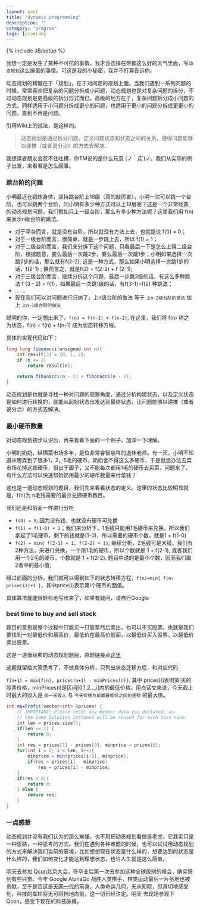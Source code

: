 ```yaml
---
layout: post
title: "dynamic programming"
description: ""
category: "program"
tags: [program]
---
```

{% include JB/setup %}

我想一定是发生了某种不可抗的事情，我才会选择在帝都这么好的天气里面，写`动态规划`这么操蛋的事情。可这是我的小秘密，我并不打算告诉你。

动态规划的精髓在于「规划」，在于对问题的规划上面。当我们遇到一系列问题的时候，常常喜欢把复杂的问题分拆成小问题，动态规划也是对复杂问题的拆分，不过动态规划是更高级的拆分形式而已。高级的地方在于，复杂问题拆分成小问题的方式，同样适用于小问题分拆成更小的问题，也适用于更小的问题分拆成更更小的问题，直到不再是问题。

引用Wiki上的说法，是这样的。
> 动态规划是通过拆分问题，定义问题状态和状态之间的关系，使得问题能够以递推（或者说分治）的方式去解决。

我想读者朋友会忍不住吐槽，你TM说的是什么玩意  (ノ｀Д´)ノ。我们从实际的例子出发，来看看是怎么回事。

<!--break-->

### 跳台阶的问题

小明最近在锻炼身体，坚持跳台阶上18层（真的敲厉害），小明一次可以跳一个台阶，也可以跳两个台阶，问小明有多少种方式可以上18层呢？这是一个非常经典的动态规划问题，我们假如只上一级台阶，那么有多少种方法呢？这里我们用 f(n) 来表示n级台阶的跳法。

* 对于平台而言，就是没有台阶，所以就没有方法上去，也就是说 f(0) = 0；
* 对于一级台阶而言，很简单，就是一步跳上去，所以 f(1) = 1；
* 对于二级台阶而言，我们来分拆下这个问题，只看最后一下是怎么上得二级台阶，根据题意，要么最后一次跳2步，要么最后一次跳1步；小明如果选择一次跳2步的话，那么就有f(2-2); 这是一种方式，那么如果小明选择一次跳1步的话，f(2-1) ; 换而言之，就是f(2) = f(2-2) + f (2-1);
* 对于三级台阶而言，继续分拆这个问题，最后一步跳2级的话，有这么多种跳法 f (3 - 2) = f(1)，如果最后一次跳1级的话，有f(3-1)=f(2) 种跳法；
* ... ...
* 现在我们可以对问题进行归纳了，上n级台阶的做法 等于 `上n-2级台阶的做法` 加上 `上n-1级台阶的做法`

聪明的你，一定想出来了，`f(n) = f(n-1) + f(n-2)`, 在这里，我们将 f(n) 称之为状态，f(n) = f(n) + f(n-1) 成为状态转移方程。

具体的实现代码如下：

```java
long long fibonacci(unsigned int n){
    int result[3] = {0, 1, 2};
    if (n <= 2)
        return result[n];

    return fibonacci(n - 1) + fibonacci(n - 2);
}
```

动态规划是也就是寻找一种对问题的观察角度，通过分析构建状态，以及定义状态是如何进行转换的，就能从起始状态出发达到最终状态，让问题能够以递推（或者说分治）的方式去解决。

### 最小硬币数量

对动态规划初步认识后，再来看看下面的一个例子，加深一下理解。

小明的奶奶，纵横菜市场多年，是位非常睿智慈祥的退休老师。有一天，小明不知道从哪弄到了很多1，2，5毛的硬币，奶奶舍不得这么多硬币，于是就想办法去菜市场花掉这些硬币，但出于面子，又不能每次都用1毛的硬币去买菜，问题来了，有什么方法可以快速帮奶奶用最少的硬币数量来付菜钱？

这也是一道动态规划的题目，我们先来看看状态的定义。这里的状态比较明显就是，f(n)为 n毛钱需要的最少兑换硬币数目。

我们还是和前面一样进行分析

* `f(0) = 0`; 因为没有钱，也就没有硬币可兑换
* `f(1) = f(1-0) + 1`；我们来分析下，1毛钱只能用1毛硬币来兑换，所以我们拿起了1毛硬币，剩下的钱就是(1-0)，所以需要的硬币个数，就是1 + f(1-0)
* `f(2) = min{ f(2-1) + 1, f(2-2) + 1}`; 继续分析，2毛钱可是大钱，我们有2种方法，来进行兑换，一个用1毛的硬币，所以个数就是 1 + f(2-1), 或者我们用一个2毛的硬币，个数就是 1 + f(2-2), 题目中说的是最小个数，因而我们取2者中的最小值;

经过前面的分析，我们就可以得到如下的状态转移方程，`f(n)=min{ f(n-price(i))+1 }`，其中price(i)表示第i个硬币的面值。

具体算法就能很轻松地写出来了，如果有疑问，请自行Google

### best time to buy and sell stock

题目的意思是整个过程中只能买一只股票然后卖出，也可以不买股票。也就是我们要找到一对最低价和最高价，最低价在最高价前面，以最低价买入股票，以最低价卖出股票。

这是一道很经典的动态规划题目，原题链接点[这里](https://leetcode.com/problems/best-time-to-buy-and-sell-stock/)

这题就留给大家思考了，不做具体分析，只列出状态迁移方程，和对应代码

`f(n+1) = max{f(n), prices(n+1) - minPrices(n)}`, 其中 prices[i]表明第i天的股票价格，minPrices(i)是区间[0,1,2...,i]内的最低价格。用白话文来说，今天截止时最大的收入是 `前一天收入` 与 `今天价格与前面最低价之间的差额` 的最大值。

```java
int maxProfit(vector<int> &prices) {
    // IMPORTANT: Please reset any member data you declared, as
    // the same Solution instance will be reused for each test case.
	int len = prices.size();
	if(len <= 1) {
		return 0;
	}
	int res = prices[1] - prices[0], minprice = prices[0];
	for(int i = 2; i < len; i++){
		minprice = min(prices[i-1], minprice);
		if(res < prices[i] - minprice)
			res = prices[i] - minprice;
	}
	if(res < 0){
		return 0;
	} else {
		return res;
	}
}
```

### 一点感想

动态规划并没有我们认为的那么难懂，也不用把动态规划看做是老虎，它其实只是一种思路，一种思考的方式。我们在遇到各种难题的时候，也可以试试用动态规划的方式来解决我们当前的窘境，比如想想现在状态是什么样的，想要达到的状态是什么样的，我们如何变化才能达到理想状态，也许人生就是这么简单。

明天去参加 [Qcon](http://2016.qconbeijing.com/)北京大会，在毕业后第一次去参加这种全球级别的峰会，确实感到有些兴奋。今年 Google AlphaGo 战胜人类棋手，棋类运动最后一片圣地也被贡献，至于是否这是[天网一代](https://movie.douban.com/subject/1300656/)的前身，人类命运几何，无从知晓，但真切地感受到，科技的车轮将无可阻挡地向前，这一切已经注定。明天
去现场参观下 Qcon，感受下现在的科技脉搏。